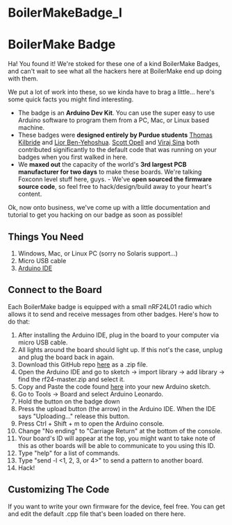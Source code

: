 BoilerMakeBadge_I
=================

# BoilerMake Badge #
Ha! You found it! We're stoked for these one of a kind BoilerMake Badges, and can't wait to see what all the hackers here at BoilerMake end up doing with them.

We put a lot of work into these, so we kinda have to brag a little... here's some quick facts you might find interesting.

- The badge is an **Arduino Dev Kit**. You can use the super easy to use Arduino software to program them from a PC, Mac, or Linux based machine.
- These badges were **designed entirely by Purdue students** [Thomas Kilbride](https://github.com/obnauticus) and [Lior Ben-Yehoshua](https://github.com/lior9999). [Scott Opell](https://github.com/scottopell) and [Viraj Sina](https://github.com/vsinha) both contributed significantly to the default code that was running on your badges when you first walked in here.
- We **maxed out** the capacity of the world's **3rd largest PCB manufacturer for two days** to make these boards. We're talking Foxconn level stuff here, guys. - We've **open sourced the firmware source code**, so feel free to hack/design/build away to your heart's content.

Ok, now onto business, we've come up with a little documentation and tutorial to get you hacking on our badge as soon as possible!

## Things You Need ##
1. Windows, Mac, or Linux PC (sorry no Solaris support...)
2. Micro USB cable
3. [Arduino IDE](http://arduino.cc/en/Main/Software)

## Connect to the Board ##
Each BoilerMake badge is equipped with a small nRF24L01 radio which allows it to send and receive messages from other badges. Here's how to do that:

1. After installing the Arduino IDE, plug in the board to your computer via micro USB cable.
2. All lights around the board should light up. If this not's the case, unplug and plug the board back in again.
3. Download this GitHub repo [here](https://github.com/maniacbug/RF24) as a .zip file.
4. Open the Arduino IDE and go to sketch -> import library -> add library -> find the rf24-master.zip and select it.
5. Copy and Paste the code found [here](https://raw.githubusercontent.com/obnauticus/BoilerMakeBadge_I/master/boilermakeBoard.cpp) into your new Arduino sketch.
6. Go to Tools -> Board and select Arduino Leonardo.
7. Hold the button on the badge down
9. Press the upload button (the arrow) in the Arduino IDE. When the IDE says "Uploading..." release this button.
9. Press Ctrl + Shift + m to open the Arduino console.
10. Change "No ending" to "Carriage Return" at the bottom of the console.
11. Your board's ID will appear at the top, you might want to take note of this as other boards will be able to communicate to you using this ID.
12. Type "help" for a list of commands.
13. Type "send <board id> -l <1, 2, 3, or 4>" to send a pattern to another board.
14. Hack!

## Customizing The Code ##
If you want to write your own firmware for the device, feel free. You can get and edit the default .cpp file that's been loaded on there here.
